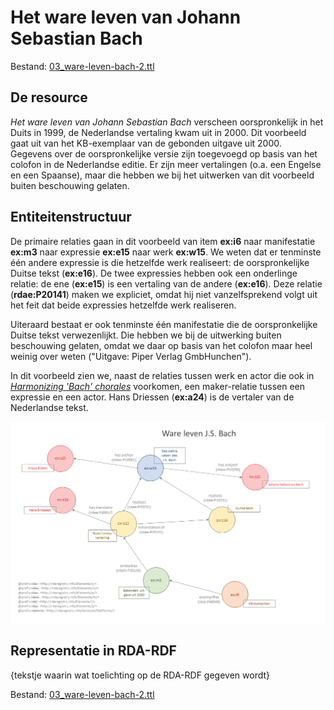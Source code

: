 # Het ware leven van Johann Sebastian Bach

Bestand: [03_ware-leven-bach-2.ttl](03_ware-leven-bach-2.ttl)

## De resource

_Het ware leven van Johann Sebastian Bach_ verscheen oorspronkelijk in het Duits in 1999, de Nederlandse vertaling kwam uit in 2000. Dit voorbeeld gaat uit van het KB-exemplaar van de gebonden uitgave uit 2000. Gegevens over de oorspronkelijke versie zijn toegevoegd op basis van het colofon in de Nederlandse editie. Er zijn meer vertalingen (o.a. een Engelse en een Spaanse), maar die hebben we bij het uitwerken van dit voorbeeld buiten beschouwing gelaten.

## Entiteitenstructuur

De primaire relaties gaan in dit voorbeeld van item **ex:i6** naar manifestatie **ex:m3** naar expressie **ex:e15** naar werk **ex:w15**. We weten dat er tenminste één andere expressie is die hetzelfde werk realiseert: de oorspronkelijke Duitse tekst (**ex:e16**). De twee expressies hebben ook een onderlinge relatie: de ene (**ex:e15**) is een vertaling van de andere (**ex:e16**). Deze relatie (**rdae:P20141**) maken we expliciet, omdat hij niet vanzelfsprekend volgt uit het feit dat beide expressies hetzelfde werk realiseren.

Uiteraard bestaat er ook tenminste één manifestatie die de oorspronkelijke Duitse tekst verwezenlijkt. Die hebben we bij de uitwerking buiten beschouwing gelaten, omdat we daar op basis van het colofon maar heel weinig over weten ("Uitgave: Piper Verlag GmbHunchen").

In dit voorbeeld zien we, naast de relaties tussen werk en actor die ook in [_Harmonizing 'Bach' chorales_](02_harmonizing-bach.md) voorkomen, een maker-relatie tussen een expressie en een actor. Hans Driessen (**ex:a24**) is de vertaler van de Nederlandse tekst.

![Visualisatie Structuur](../../assets/03_ware-leven-bach_rda-rdf_visualisaties.png)

## Representatie in RDA-RDF

{tekstje waarin wat toelichting op de RDA-RDF gegeven wordt} 

Bestand: [03_ware-leven-bach-2.ttl](03_ware-leven-bach-2.ttl)
